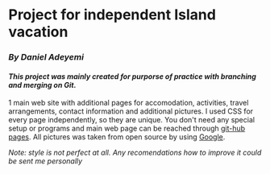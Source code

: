 # Project for independent Island vacation 
### *By Daniel Adeyemi*
#### *This project was mainly created for purporse of practice with branching and merging on Git.*
1 main web site with additional pages for accomodation, activities, travel arrangements, contact information and additional pictures. I used CSS for every page independently, so they are unique. You don't need any special setup or programs and main web page can be reached through [git-hub pages](https://danieladeyemi.github.io/Island-project/). 
All pictures was taken from open source by using [Google](http://google.com).

*Note: style is not perfect at all. Any recomendations how to improve it could be sent me personally*


